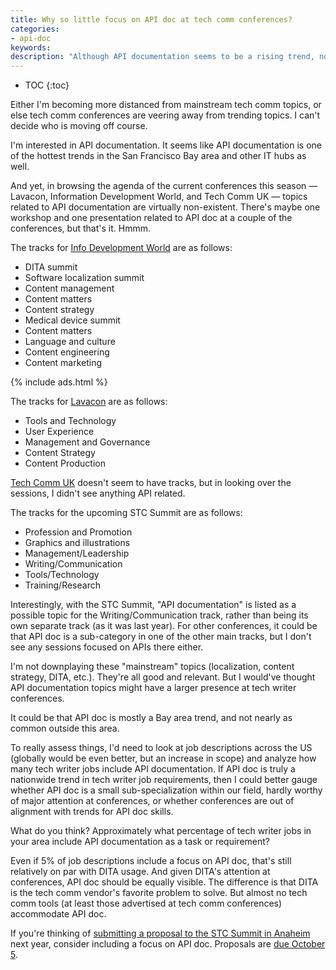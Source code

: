 ```yaml
---
title: Why so little focus on API doc at tech comm conferences?
categories:
- api-doc
keywords:
description: "Although API documentation seems to be a rising trend, not many sessions at tech comm conferences focus on API documentation. This puzzles me and makes me wonder whether API doc is a sub-specialization of tech comm only popular in the Bay area."
---
```


* TOC
{:toc}

Either I'm becoming more distanced from mainstream tech comm topics, or else tech comm conferences are veering away from trending topics. I can't decide who is moving off course.

I'm interested in API documentation. It seems like API documentation is one of the hottest trends in the San Francisco Bay area and other IT hubs as well.

And yet, in browsing the agenda of the current conferences this season &mdash; Lavacon, Information Development World, and Tech Comm UK &mdash; topics related to API documentation are virtually non-existent. There's maybe one workshop and one presentation related to API doc at a couple of the conferences, but that's it. Hmmm.

The tracks for [Info Development World](https://www.eiseverywhere.com/ehome/113382/schedule/) are as follows:

* DITA summit
* Software localization summit
* Content management
* Content matters
* Content strategy
* Medical device summit
* Content matters
* Language and culture
* Content engineering
* Content marketing

{% include ads.html %}

The tracks for [Lavacon](http://lavacon.org/2015/) are as follows:

* Tools and Technology
* User Experience
* Management and Governance
* Content Strategy
* Content Production

[Tech Comm UK](http://technicalcommunicationuk.com/) doesn't seem to have tracks, but in looking over the sessions, I didn't see anything API related.

The tracks for the upcoming STC Summit are as follows:

* Profession and Promotion
* Graphics and illustrations
* Management/Leadership
* Writing/Communication
* Tools/Technology
* Training/Research

Interestingly, with the STC Summit, "API documentation" is listed as a possible topic for the Writing/Communication track, rather than being its own separate track (as it was last year). For other conferences, it could be that API doc is a sub-category in one of the other main tracks, but I don't see any sessions focused on APIs there either.

I'm not downplaying these "mainstream" topics (localization, content strategy, DITA, etc.). They're all good and relevant. But I would've thought API documentation topics might have a larger presence at tech writer conferences.

It could be that API doc is mostly a Bay area trend, and not nearly as common outside this area.

To really assess things, I'd need to look at job descriptions across the US (globally would be even better, but an increase in scope) and analyze how many tech writer jobs include API documentation. If API doc is truly a nationwide trend in tech writer job requirements, then I could better gauge whether API doc is a small sub-specialization within our field, hardly worthy of major attention at conferences, or whether conferences are out of alignment with trends for API doc skills.

What do you think? Approximately what percentage of tech writer jobs in your area include API documentation as a task or requirement?

Even if 5% of job descriptions include a focus on API doc, that's still relatively on par with DITA usage. And given DITA's attention at conferences, API doc should be equally visible. The difference is that DITA is the tech comm vendor's favorite problem to solve. But almost no tech comm tools (at least those advertised at tech comm conferences) accommodate API doc.

If you're thinking of [submitting a proposal to the STC Summit in Anaheim](http://summit.stc.org/call-for-proposals/) next year, consider including a focus on API doc. Proposals are [due October 5](http://notebook.stc.org/stc-associate-fellow-application-due-date-extended-to-5-october-fellow-applications-due-1-oct/).
